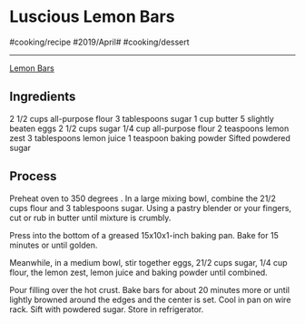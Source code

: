 # Luscious Lemon Bars
#cooking/recipe #2019/April# #cooking/dessert
- - - -
 [Lemon Bars](http://www.midwestliving.com/recipe/cookies/luscious-lemon-bars) 

## Ingredients
2 1/2 cups all-purpose flour
3 tablespoons sugar
1 cup butter
5 slightly beaten eggs
2 1/2 cups sugar
1/4 cup all-purpose flour
2 teaspoons lemon zest
3 tablespoons lemon juice
1 teaspoon baking powder
Sifted powdered sugar

## Process
Preheat oven to 350 degrees . In a large mixing bowl, combine the 21/2 cups flour and 3 tablespoons sugar. Using a pastry blender or your fingers, cut or rub in butter until mixture is crumbly.

Press into the bottom of a greased 15x10x1-inch baking pan. Bake for 15 minutes or until golden.

Meanwhile, in a medium bowl, stir together eggs, 21/2 cups sugar, 1/4 cup flour, the lemon zest, lemon juice and baking powder until combined.

Pour filling over the hot crust. Bake bars for about 20 minutes more or until lightly browned around the edges and the center is set. Cool in pan on wire rack. Sift with powdered sugar. Store in refrigerator.